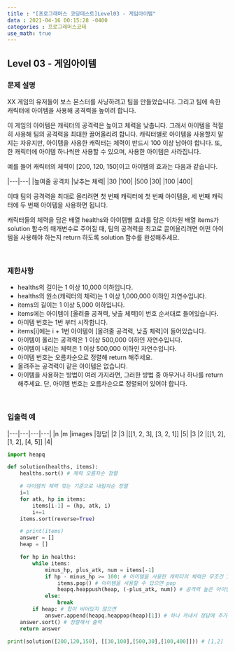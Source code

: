 ```yaml
---
title : "[프로그래머스 코딩테스트]Level03 - 게임아이템"
data : 2021-04-16 00:15:28 -0400
categories : 프로그래머스코테
use_math: true
---
```

## Level 03 - 게임아이템
### 문제 설명
XX 게임의 유저들이 보스 몬스터를 사냥하려고 팀을 만들었습니다. 그리고 팀에 속한 캐릭터에 아이템을 사용해 공격력을 높이려 합니다.

이 게임의 아이템은 캐릭터의 공격력은 높이고 체력을 낮춥니다. 그래서 아이템을 적절히 사용해 팀의 공격력을 최대한 끌어올리려 합니다. 캐릭터별로 아이템을 사용할지 말지는 자유지만, 아이템을 사용한 캐릭터는 체력이 반드시 100 이상 남아야 합니다. 또, 한 캐릭터에 아이템 하나씩만 사용할 수 있으며, 사용한 아이템은 사라집니다.

예를 들어 캐릭터의 체력이 [200, 120, 150]이고 아이템의 효과는 다음과 같습니다.

|---|---|
|높여줄 공격치	|낮추는 체력|
|30	|100|
|500	|30|
|100	|400|

이때 팀의 공격력을 최대로 올리려면 첫 번째 캐릭터에 첫 번째 아이템을, 세 번째 캐릭터에 두 번째 아이템을 사용하면 됩니다.

캐릭터들의 체력을 담은 배열 healths와 아이템별 효과를 담은 이차원 배열 items가 solution 함수의 매개변수로 주어질 때, 팀의 공격력을 최고로 끌어올리려면 어떤 아이템을 사용해야 하는지 return 하도록 solution 함수를 완성해주세요.

<br>

### 제한사항
- healths의 길이는 1 이상 10,000 이하입니다.
- healths의 원소(캐릭터의 체력)는 1 이상 1,000,000 이하인 자연수입니다.
- items의 길이는 1 이상 5,000 이하입니다.
- items에는 아이템이 [올려줄 공격력, 낮출 체력]이 번호 순서대로 들어있습니다.
- 아이템 번호는 1번 부터 시작합니다.
- items[i]에는 i + 1번 아이템이 [올려줄 공격력, 낮출 체력]이 들어있습니다.
- 아이템이 올리는 공격력은 1 이상 500,000 이하인 자연수입니다.
- 아이템이 내리는 체력은 1 이상 500,000 이하인 자연수입니다.
- 아이템 번호는 오름차순으로 정렬해 return 해주세요.
- 올려주는 공격력이 같은 아이템은 없습니다.
- 아이템을 사용하는 방법이 여러 가지라면, 그러한 방법 중 아무거나 하나를 return 해주세요. 단, 아이템 번호는 오름차순으로 정렬되어 있어야 합니다.
<br>

### 입출력 예
|---|---|---|---|
|n	|m	|images	|정답|
|2	|3	|[[1, 2, 3], [3, 2, 1]]	|5|
|3	|2	|[[1, 2], [1, 2], [4, 5]]	|4|
<br>

```python
import heapq

def solution(healths, items):
    healths.sort() # 체력 오름차순 정렬

    # 아이템의 체력 깎는 기준으로 내림차순 정렬
    i=1
    for atk, hp in items:
        items[i-1] = (hp, atk, i)
        i+=1
    items.sort(reverse=True)

    # print(items)
    answer = []
    heap = []

    for hp in healths:
        while items:
            minus_hp, plus_atk, num = items[-1]
            if hp - minus_hp >= 100: # 아이템을 사용한 캐릭터의 체력은 무조건 100 이상 남아있어야 한다.
                items.pop() # 아이템을 사용할 수 있으면 pop
                heapq.heappush(heap, (-plus_atk, num)) # 공격력 높은 아이템이 앞에 가도록 push
            else:
                break
        if heap: # 힙이 비어있지 않으면
            answer.append(heapq.heappop(heap)[1]) # 하나 꺼내서 정답에 추가
    answer.sort() # 정렬해서 출력
    return answer

print(solution([200,120,150], [[30,100],[500,30],[100,400]])) # [1,2]
```
